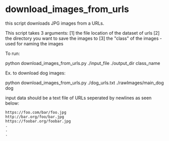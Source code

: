 # download_images_from_urls


this script downloads JPG images from a URLs.

This script takes 3 arguments:
    [1] the file location of the dataset of urls
    [2] the directory you want to save the images to
    [3] the "class" of the images - used for naming the images


To run:

python download_images_from_urls.py ./input_file ./output_dir class_name

Ex. to download dog images:

python download_images_from_urls.py ./dog_urls.txt ./rawImages/main_dog dog 

input data should be a text file of URLs seperated by newlines as seen below:

	https://foo.com/bar/foo.jpg
	http://bar.org/foo/bar.jpg
	https://foobar.org/foobar.jpg
	.
	.
	.
